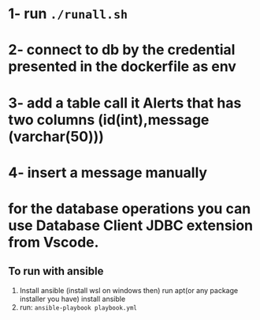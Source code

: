 # 1- run `./runall.sh`
# 2- connect to db by the credential presented in the dockerfile as env
# 3- add a table call it Alerts that has two columns (id(int),message (varchar(50)))
# 4- insert a message manually
# for the database operations you can use Database Client JDBC extension from Vscode.

## To run with ansible
1. Install ansible (install wsl on windows then) run apt(or any package installer you have) install ansible
2. run: `ansible-playbook playbook.yml`

